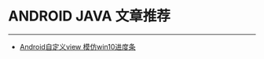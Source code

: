 
# ANDROID JAVA 文章推荐
-------------------------------

* [Android自定义view 模仿win10进度条](http://mp.weixin.qq.com/s?__biz=MzAxMTI4MTkwNQ==&mid=2650821089&idx=1&sn=7b6250634e3f44d1cdc0920c9e2f5874&chksm=80b7857fb7c00c6974899c6d4ce8fafe11abe03d3bbea1d62656e00ea30851c5d990f20ce287&scene=1&srcid=0920ozRp3VZ4vEGnj2pyBUfN#rd 'lihongjiang')
